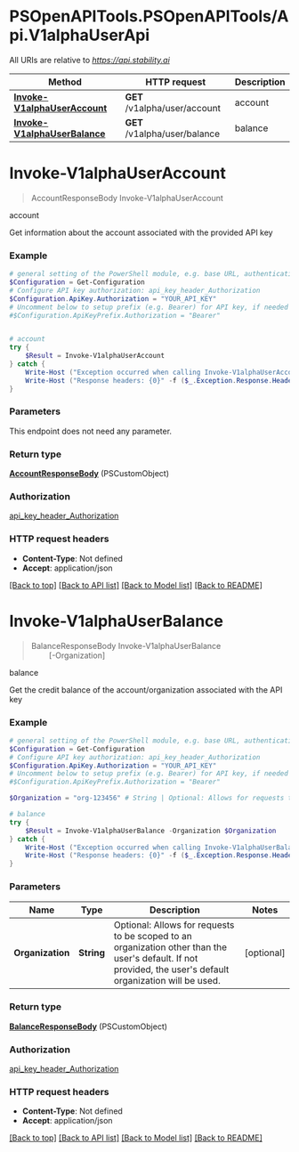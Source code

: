 # PSOpenAPITools.PSOpenAPITools/Api.V1alphaUserApi

All URIs are relative to *https://api.stability.ai*

Method | HTTP request | Description
------------- | ------------- | -------------
[**Invoke-V1alphaUserAccount**](V1alphaUserApi.md#Invoke-V1alphaUserAccount) | **GET** /v1alpha/user/account | account
[**Invoke-V1alphaUserBalance**](V1alphaUserApi.md#Invoke-V1alphaUserBalance) | **GET** /v1alpha/user/balance | balance


<a name="Invoke-V1alphaUserAccount"></a>
# **Invoke-V1alphaUserAccount**
> AccountResponseBody Invoke-V1alphaUserAccount<br>

account

Get information about the account associated with the provided API key

### Example
```powershell
# general setting of the PowerShell module, e.g. base URL, authentication, etc
$Configuration = Get-Configuration
# Configure API key authorization: api_key_header_Authorization
$Configuration.ApiKey.Authorization = "YOUR_API_KEY"
# Uncomment below to setup prefix (e.g. Bearer) for API key, if needed
#$Configuration.ApiKeyPrefix.Authorization = "Bearer"


# account
try {
    $Result = Invoke-V1alphaUserAccount
} catch {
    Write-Host ("Exception occurred when calling Invoke-V1alphaUserAccount: {0}" -f ($_.ErrorDetails | ConvertFrom-Json))
    Write-Host ("Response headers: {0}" -f ($_.Exception.Response.Headers | ConvertTo-Json))
}
```

### Parameters
This endpoint does not need any parameter.

### Return type

[**AccountResponseBody**](AccountResponseBody.md) (PSCustomObject)

### Authorization

[api_key_header_Authorization](../README.md#api_key_header_Authorization)

### HTTP request headers

 - **Content-Type**: Not defined
 - **Accept**: application/json

[[Back to top]](#) [[Back to API list]](../README.md#documentation-for-api-endpoints) [[Back to Model list]](../README.md#documentation-for-models) [[Back to README]](../README.md)

<a name="Invoke-V1alphaUserBalance"></a>
# **Invoke-V1alphaUserBalance**
> BalanceResponseBody Invoke-V1alphaUserBalance<br>
> &nbsp;&nbsp;&nbsp;&nbsp;&nbsp;&nbsp;&nbsp;&nbsp;[-Organization] <String><br>

balance

Get the credit balance of the account/organization associated with the API key

### Example
```powershell
# general setting of the PowerShell module, e.g. base URL, authentication, etc
$Configuration = Get-Configuration
# Configure API key authorization: api_key_header_Authorization
$Configuration.ApiKey.Authorization = "YOUR_API_KEY"
# Uncomment below to setup prefix (e.g. Bearer) for API key, if needed
#$Configuration.ApiKeyPrefix.Authorization = "Bearer"

$Organization = "org-123456" # String | Optional: Allows for requests to be scoped to an organization other than the user's default.  If not provided, the user's default organization will be used. (optional)

# balance
try {
    $Result = Invoke-V1alphaUserBalance -Organization $Organization
} catch {
    Write-Host ("Exception occurred when calling Invoke-V1alphaUserBalance: {0}" -f ($_.ErrorDetails | ConvertFrom-Json))
    Write-Host ("Response headers: {0}" -f ($_.Exception.Response.Headers | ConvertTo-Json))
}
```

### Parameters

Name | Type | Description  | Notes
------------- | ------------- | ------------- | -------------
 **Organization** | **String**| Optional: Allows for requests to be scoped to an organization other than the user&#39;s default.  If not provided, the user&#39;s default organization will be used. | [optional] 

### Return type

[**BalanceResponseBody**](BalanceResponseBody.md) (PSCustomObject)

### Authorization

[api_key_header_Authorization](../README.md#api_key_header_Authorization)

### HTTP request headers

 - **Content-Type**: Not defined
 - **Accept**: application/json

[[Back to top]](#) [[Back to API list]](../README.md#documentation-for-api-endpoints) [[Back to Model list]](../README.md#documentation-for-models) [[Back to README]](../README.md)

